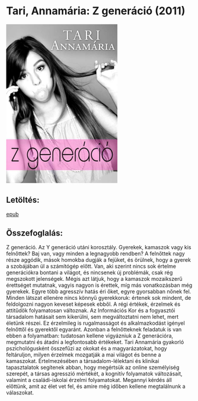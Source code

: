 # <a name="id_1016">Tari, Annamária: Z generáció (2011)</a>
<img src="https://github.com/BercziSandor/calibre_lib/raw/main/Tari%2C%20Annamaria/Z%20generacio%20%281016%29/cover.jpg" alt="cover" width="300"/>

## Letöltés:
[epub](https://github.com/BercziSandor/calibre_lib/raw/main/Tari%2C%20Annamaria/Z%20generacio%20%281016%29/Z%20generacio%20-%20Tari%2C%20Annamaria.epub)

## Összefoglalás:
<div>
<p>Z ​generáció. Az Y generáció utáni korosztály. Gyerekek, kamaszok vagy kis felnőttek? Baj van, vagy minden a legnagyobb rendben? A felnőttek nagy része aggódik, mások homokba dugják a fejüket, és örülnek, hogy a gyerek a szobájában ül a számítógép előtt. Van, aki szerint nincs sok értelme generációkra bontani a világot, és nincsenek új problémák, csak rég megszokott jelenségek. Mégis azt látjuk, hogy a kamaszok mozaikszerű érettséget mutatnak, vagyis nagyon is érettek, míg más vonatkozásban még gyerekek. Egyre több agresszív hatás éri őket, egyre gyorsabban nőnek fel. Minden látszat ellenére nincs könnyű gyerekkoruk: értenek sok mindent, de feldolgozni nagyon keveset képesek ebből. A régi értékek, érzelmek és attitűdök folyamatosan változnak. Az Információs Kor és a fogyasztói társadalom hatásait sem kikerülni, sem megváltoztatni nem lehet, mert életünk részei. Ez érzelmileg is rugalmasságot és alkalmazkodást igényel felnőttől és gyerektől egyaránt. Azonban a felnőtteknek feladatuk is van ebben a folyamatban: tudatosan kellene vigyázniuk a Z generációra, megmutatni és átadni a legfontosabb értékeket. Tari Annamária gyakorló pszichológusként összefűzi az okokat és a magyarázatokat, hogy feltáruljon, milyen érzelmek mozgatják a mai világot és benne a kamaszokat. Értelmezésében a társadalom-lélektani és klinikai tapasztalatok segítenek abban, hogy megértsük az online személyiség szerepét, a társas agresszió mértékét, a kognitív folyamatok változásait, valamint a családi-iskolai érzelmi folyamatokat. Megannyi kérdés áll előttünk, amit az élet vet fel, és amire még időben kellene megtalálnunk a válaszokat.</p></div>


